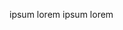 <script id="partner-info" type="application/x-yaml">
NAME: Johan
TAGLINE: Supporting design and customized 3D models
DESCRIPTION:
LINK:
IMAGE:
LOGO:
CONTACT:
COUNTRY: Serbia
EXAMPLES:
  - TITLE: Handcrafted 3D Apartment
    URL: https://spaces.archilogic.com/3d/archilogic/h14w5x3o?modelResourceId=02eab73a-8763-41f8-a799-b2bf1f007257
    PRICE: 500
    IMAGE: https://storage.3d.io/model-backup/02eab73a-8763-41f8-a799-b2bf1f007257/60b0f3cd-60d9-43a4-ada2-508051bb2eda/2017-07-19_13-59-55_535e624259ee6b0200000484_archilogic.jpg
  - TITLE: Handcrafted 3D Apartment
    URL: https://spaces.archilogic.com/3d/archilogic/h14w5x3o?modelResourceId=02eab73a-8763-41f8-a799-b2bf1f007257
    PRICE: 500
    IMAGE: https://storage.3d.io/model-backup/02eab73a-8763-41f8-a799-b2bf1f007257/60b0f3cd-60d9-43a4-ada2-508051bb2eda/2017-07-19_13-59-55_535e624259ee6b0200000484_archilogic.jpg
</script>

ipsum lorem ipsum lorem